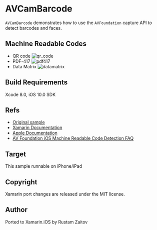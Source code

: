 # AVCamBarcode

`AVCamBarcode` demonstrates how to use the `AVFoundation` capture API to detect barcodes and faces.

## Machine Readable Codes

* QR code ![qr_code](https://cloud.githubusercontent.com/assets/2273285/17813296/7c9025e2-6633-11e6-80b1-b624ac35591c.png)
* PDF-417 ![pdf417](https://cloud.githubusercontent.com/assets/2273285/17813311/8f4a9488-6633-11e6-89d2-118790ee8a24.png)
* Data Matrix ![datamatrix](https://cloud.githubusercontent.com/assets/2273285/17813387/d3cf4694-6633-11e6-8480-a51b2f6a06b7.png)



## Build Requirements

Xcode 8.0, iOS 10.0 SDK

Refs
----
* [Original sample](https://developer.apple.com/library/prerelease/content/samplecode/AVCamBarcode/Introduction/Intro.html#//apple_ref/doc/uid/TP40017312)
* [Xamarin Documentation](https://developer.xamarin.com/api/type/MonoTouch.AVFoundation.AVMetadataMachineReadableCodeObject/)
* [Apple Documentation](https://developer.apple.com/library/ios/documentation/AVFoundation/Reference/AVMetadataMachineReadableCodeObject_Class/index.html#//apple_ref/doc/uid/TP40013511)
* [AV Foundation iOS Machine Readable Code Detection FAQ](https://developer.apple.com/library/ios/technotes/tn2325/_index.html#//apple_ref/doc/uid/DTS40013824)

Target
------
This sample runnable on iPhone/iPad

Copyright
--------

Xamarin port changes are released under the MIT license.

Author
------

Ported to Xamarin.iOS by Rustam Zaitov
